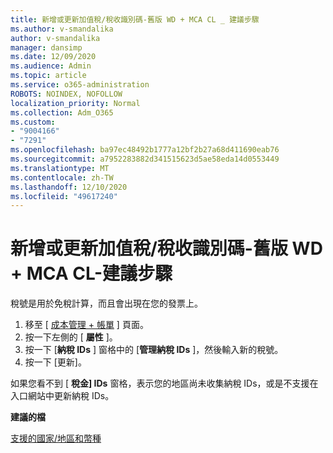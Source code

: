 ```yaml
---
title: 新增或更新加值稅/稅收識別碼-舊版 WD + MCA CL _ 建議步驟
ms.author: v-smandalika
author: v-smandalika
manager: dansimp
ms.date: 12/09/2020
ms.audience: Admin
ms.topic: article
ms.service: o365-administration
ROBOTS: NOINDEX, NOFOLLOW
localization_priority: Normal
ms.collection: Adm_O365
ms.custom:
- "9004166"
- "7291"
ms.openlocfilehash: ba97ec48492b1777a12bf2b27a68d411690eab76
ms.sourcegitcommit: a7952283882d341515623d5ae58eda14d0553449
ms.translationtype: MT
ms.contentlocale: zh-TW
ms.lasthandoff: 12/10/2020
ms.locfileid: "49617240"
---
```

# <a name="add-or-update-vattax-id---legacy-wd--mca-cl---recommended-steps"></a>新增或更新加值稅/稅收識別碼-舊版 WD + MCA CL-建議步驟

稅號是用於免稅計算，而且會出現在您的發票上。

1. 移至 [ [成本管理 + 帳單](https://ms.portal.azure.com/#blade/Microsoft_Azure_GTM/ModernBillingMenuBlade/Overview) ] 頁面。 
2. 按一下左側的 [ **屬性** ]。 
3. 按一下 [**納稅 IDs** ] 窗格中的 [**管理納稅 IDs** ]，然後輸入新的稅號。
4. 按一下 [更新]。 

如果您看不到 [ **稅金] IDs** 窗格，表示您的地區尚未收集納稅 IDs，或是不支援在入口網站中更新納稅 IDs。

**建議的檔**

[支援的國家/地區和幣種](https://azure.microsoft.com/pricing/faq/)

